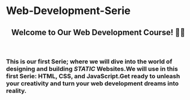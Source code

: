 # Web-Development-Serie
<h2 align="center">Welcome to Our Web Development Course! 👋🌐</h2> 
<br>
<h3>This is our first Serie; where we will dive into the world of designing and building <i>STATIC</i> Websites.We will use in this first Serie: HTML, CSS, and JavaScript.Get ready to unleash your creativity and turn your web development dreams into reality.</h3>


